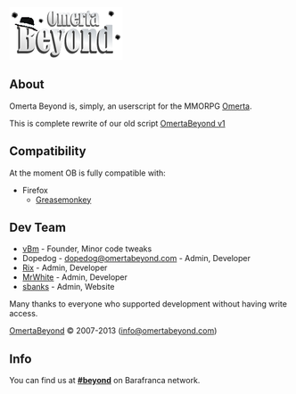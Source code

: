 ![OBv2](images/logo.png "Omerta Beyond v2")


## About

Omerta Beyond is, simply, an userscript for the MMORPG [Omerta](http://www.barafranca.com).

This is complete rewrite of our old script [OmertaBeyond v1](https://github.com/OmertaBeyond/OmertaBeyond)


## Compatibility

At the moment OB is fully compatible with:

* Firefox
  * [Greasemonkey](https://addons.mozilla.org/en-US/firefox/addon/greasemonkey/)


## Dev Team
* [vBm](https://github.com/vBm) - Founder, Minor code tweaks
* Dopedog - dopedog@omertabeyond.com - Admin, Developer
* [Rix](https://github.com/Gwildor) - Admin, Developer
* [MrWhite](https://github.com/Ivdbroek85) - Admin, Developer
* [sbanks](https://github.com/susanbanks) - Admin, Website

Many thanks to everyone who supported development without having write access.

[OmertaBeyond](http://www.omertabeyond.com/) © 2007-2013 (info@omertabeyond.com)


## Info

You can find us at [**#beyond**](irc://irc.barafranca.com/beyond "irc://irc.barafranca.com/beyond") on Barafranca network.
